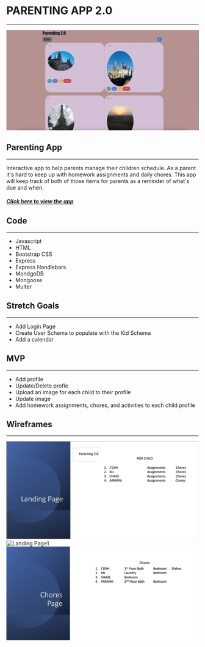 # PARENTING APP 2.0
******
![Landing Page](/images/ProfilePagep2.jpg)

## Parenting App
********************
Interactive app to help parents manage their children schedule. As a parent it's hard to keep up with homework assignments and daily chores. This app will keep track of both of those items for parents as a reminder of what's due and when. 

##### [Click here to view the app](https://parenting-app-goss.herokuapp.com/task)

## Code 
*************
- Javascript 
- HTML
- Bootstrap CSS 
- Express 
- Express Handlebars
- MondgoDB
- Mongoose
- Multer

## Stretch Goals 
****************
- Add Login Page 
- Create User Schema to populate with the Kid Schema 
- Add a calendar 

## MVP
********
- Add profile
- Update/Delete profle
- Upload an image for each child to their profile
- Update image 
- Add homework assignments, chores, and activities to each child profile

## Wireframes
**************
![Landing Page1](/images/WireFramepj2.jpg)
![Landing Page1](/images/WireFramepjs.jpg)
![Landing Page1](/images/WireFrame3pj2.jpg)

